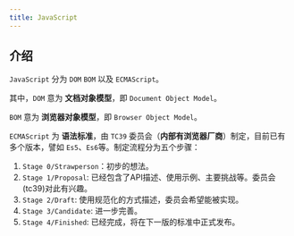 ```yaml
---
title: JavaScript
---
```


## 介绍
`JavaScript` 分为 `DOM` `BOM` 以及 `ECMAScript`。

其中，`DOM` 意为 **文档对象模型**，即 `Document Object Model`。

`BOM` 意为 **浏览器对象模型**，即 `Browser Object Model`。

`ECMAScript` 为 **语法标准**，由 `TC39` 委员会（**内部有浏览器厂商**）制定，目前已有多个版本，譬如 `Es5`、`Es6`等。制定流程分为五个步骤：

1. `Stage 0/Strawperson`：初步的想法。
2. `Stage 1/Proposal`: 已经包含了API描述、使用示例、主要挑战等。委员会(tc39)对此有兴趣。
3. `Stage 2/Draft`: 使用规范化的方式描述，委员会希望能被实现。
4. `Stage 3/Candidate`: 进一步完善。
5. `Stage 4/Finished`: 已经完成，将在下一版的标准中正式发布。

